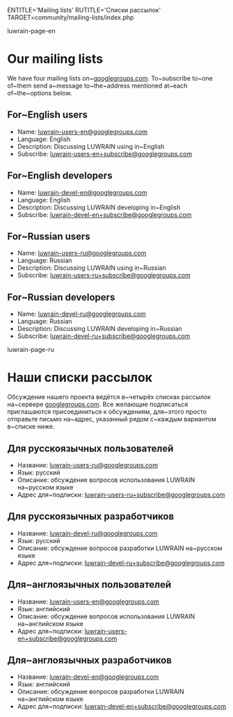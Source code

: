 
ENTITLE='Mailing lists'
RUTITLE='Списки рассылок'
TARGET=community/mailing-lists/index.php

luwrain-page-en

# Our mailing lists

We have four mailing lists on~[googlegroups.com](http://googlegroups.com).
To~subscribe to~one of~them send a~message to~the~address 
mentioned at~each of~the~options below.

## For~English users

* Name: luwrain-users-en@googlegroups.com
* Language: English
* Description: Discussing LUWRAIN using in~English
* Subscribe: [luwrain-users-en+subscribe@googlegroups.com](mailto:luwrain-users-en+subscribe@googlegroups.com )

## For~English developers

* Name: luwrain-devel-en@googlegroups.com
* Language: English
* Description: Discussing LUWRAIN developing in~English
* Subscribe: [luwrain-devel-en+subscribe@googlegroups.com](mailto:luwrain-devel-en+subscribe@googlegroups.com)

## For~Russian users

* Name: luwrain-users-ru@googlegroups.com
* Language: Russian
* Description: Discussing LUWRAIN using in~Russian
* Subscribe: [luwrain-users-ru+subscribe@googlegroups.com](mailto:luwrain-users-ru+subscribe@googlegroups.com)

## For~Russian developers

* Name: luwrain-devel-ru@googlegroups.com
* Language: Russian
* Description: Discussing LUWRAIN developing in~Russian
* Subscribe: [luwrain-devel-ru+subscribe@googlegroups.com](mailto:luwrain-devel-ru+subscribe@googlegroups.com)

luwrain-page-ru

# Наши списки рассылок

Обсуждение нашего проекта ведётся в~четырёх списках рассылок на~сервере [googlegroups.com](http://googlegroups.com).
Все желающие подписаться приглашаются присоединиться к обсуждениям,
для~этого просто отправьте письмо
на~адрес, указанный рядом с~каждым вариантом в~списке ниже.

## Для русскоязычных пользователей

* Название: luwrain-users-ru@googlegroups.com
* Язык: русский
* Описание: обсуждение вопросов использования LUWRAIN на~русском языке
* Адрес для~подписки: [luwrain-users-ru+subscribe@googlegroups.com](mailto:luwrain-users-ru+subscribe@googlegroups.com)

## Для русскоязычных разработчиков

* Название: luwrain-devel-ru@googlegroups.com
* Язык: русский
* Описание: обсуждение вопросов разработки  LUWRAIN на~русском языке
* Адрес для~подписки: [luwrain-devel-ru+subscribe@googlegroups.com](mailto:luwrain-devel-ru+subscribe@googlegroups.com)

## Для~англоязычных пользователей 

* Название: luwrain-users-en@googlegroups.com
* Язык: английский
* Описание: обсуждение вопросов использования LUWRAIN на~английском языке
* Адрес для~подписки: [luwrain-users-en+subscribe@googlegroups.com](mailto:luwrain-users-en+subscribe@googlegroups.com)

## Для~англоязычных разработчиков

* Название: luwrain-devel-en@googlegroups.com
* Язык: английский 
* Описание: обсуждение вопросов разработки  LUWRAIN на~английском  языке
* Адрес для~подписки: [luwrain-devel-en+subscribe@googlegroups.com](mailto:luwrain-devel-en+subscribe@googlegroups.com)
